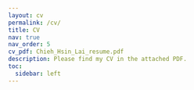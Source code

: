 ```yaml
---
layout: cv
permalink: /cv/
title: CV
nav: true
nav_order: 5
cv_pdf: Chieh_Hsin_Lai_resume.pdf
description: Please find my CV in the attached PDF.
toc:
  sidebar: left
---
```

